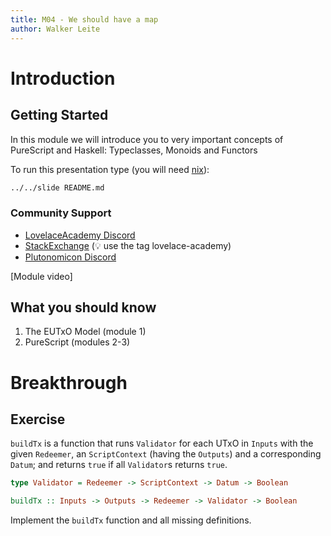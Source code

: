 ```yaml
---
title: M04 - We should have a map
author: Walker Leite
---
```

# Introduction

## Getting Started

In this module we will introduce you to very important concepts of PureScript and Haskell: Typeclasses, Monoids and Functors

To run this presentation type (you will need [nix](https://nixos.org)):

```sh
../../slide README.md
```

### Community Support

- [LovelaceAcademy Discord](https://discord.gg/fWP9eGdfZ8)
- [StackExchange](https://cardano.stackexchange.com/) (:bulb: use the tag lovelace-academy)
- [Plutonomicon Discord](https://discord.gg/gGFdGaUE)

[Module video]

## What you should know

1. The EUTxO Model (module 1)
2. PureScript (modules 2-3)

# Breakthrough

## Exercise 

`buildTx` is a function that runs `Validator` for each UTxO in `Inputs` with the given `Redeemer`, an `ScriptContext` (having the `Outputs`) and a corresponding `Datum`; and returns `true` if all `Validator`s returns `true`.

```purescript
type Validator = Redeemer -> ScriptContext -> Datum -> Boolean

buildTx :: Inputs -> Outputs -> Redeemer -> Validator -> Boolean
```

Implement the `buildTx` function and all missing definitions.
